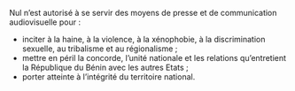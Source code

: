 Nul n’est autorisé à se servir des moyens de presse et de communication audiovisuelle pour :
- inciter à la haine, à la violence, à la xénophobie, à la discrimination sexuelle, au tribalisme et au régionalisme ;
- mettre en péril la concorde, l’unité nationale et les relations qu’entretient la République du Bénin avec les autres Etats ;
- porter atteinte à l’intégrité du territoire national.